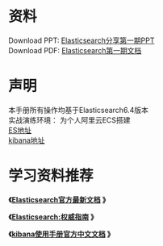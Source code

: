 # 资料  
Download PPT:  [Elasticsearch分享第一期PPT]()   
Download PDF: [Elasticsearch第一期文档](elasticsearch-share.pdf)
# 声明 
 本手册所有操作均基于Elasticsearch6.4版本         
 实战演练环境： 为个人阿里云ECS搭建       
 [ES地址](http://39.104.94.193:9200/)       
 [kibana地址](http://39.104.94.193:5601/)           
# 学习资料推荐    
 **《[Elasticsearch官方最新文档](https://www.elastic.co/guide/en/elasticsearch/reference/current/index.html) 》**      

 **《[Elasticsearch:权威指南](https://www.elastic.co/guide/cn/elasticsearch/guide/current/index.html) 》**      
  
 **《[kibana使用手册官方中文文档](https://www.elastic.co/guide/cn/kibana/current/index.html) 》**      
 

